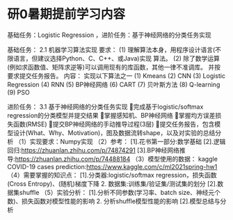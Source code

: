 # 研0暑期提前学习内容
基础任务：Logistic Regression ，进阶任务：基于神经网络的分类任务实现

基础任务：
2.1 机器学习算法实现
要求：
(1) 理解算法本身，用程序设计语言(不限语言，但建议选择Python、C、C++、或Java)实现 算法。
(2) 除了数学运算(例如求函数值、矩阵求逆等)可以调用现有的库函数，其他一律不准调库。 并按要求提交任务报告。 
内容：
实现以下算法之一
(1) Kmeans
(2) CNN
(3) Logistic Regression 
(4) RNN
(5) BP神经网络
(6) CART
(7) 贝叶斯方法
(8) Q-learning
(9) PSO

进阶任务：
3.1 基于神经网络的分类任务实现
完成基于logistic/softmax regression的分类模型并提交结果
掌握感知机、BP神经网络
掌握均方误差损失函数(RMSE)
提交BP神经网络的手动推导过程(3层)
提交任务报告，包含模型设计(What、Why、Motivation)，图及数据流转shape，以及对实验的总结分析 
（1）实现要求：Numpy实现 
（2）参考：
[1].花书第一部分:数学基础 
[2].逻辑回归:https://zhuanlan.zhihu.com/p/74874291 
[3].BP神经网络推导:https://zhuanlan.zhihu.com/p/74488184 
（3）模型使用的数据： 
kaggle COVID-19 cases prediction:https://www.kaggle.com/c/ml2021spring-hw1
（4）需要掌握的知识点： 
[1].分类器:logistic/softmax regression，损失函数(Cross Entropy)、(随机)梯度下降 2. 数据集:训练集/验证集/测试集的划分
[2].数据集shuffle 
（5）实验分析：
[1].分析不同参数(学习率、batch size、神经元个数)、损失函数对模型性能的影响 2. 分析shuffle模型性能的影响
[2].模型总结与分析 
